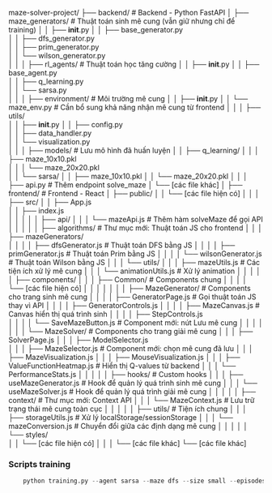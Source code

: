 maze-solver-project/
├── backend/                           # Backend - Python FastAPI
│   ├── maze_generators/               # Thuật toán sinh mê cung (vẫn giữ nhưng chỉ để training)
│   │   ├── __init__.py
│   │   ├── base_generator.py          
│   │   ├── dfs_generator.py           
│   │   ├── prim_generator.py          
│   │   └── wilson_generator.py        
│   │
│   ├── rl_agents/                     # Thuật toán học tăng cường
│   │   ├── __init__.py
│   │   ├── base_agent.py              
│   │   ├── q_learning.py              
│   │   └── sarsa.py                   
│   │
│   ├── environment/                   # Môi trường mê cung
│   │   ├── __init__.py
│   │   └── maze_env.py                # Cần bổ sung khả năng nhận mê cung từ frontend
│   │
│   ├── utils/                         
│   │   ├── __init__.py
│   │   ├── config.py                  
│   │   ├── data_handler.py            
│   │   └── visualization.py           
│   │
│   ├── models/                        # Lưu mô hình đã huấn luyện
│   │   ├── q_learning/
│   │   │   ├── maze_10x10.pkl         
│   │   │   └── maze_20x20.pkl         
│   │   └── sarsa/
│   │       ├── maze_10x10.pkl
│   │       └── maze_20x20.pkl
│   │
│   ├── api.py                         # Thêm endpoint solve_maze
│   └── [các file khác]
│
├── frontend/                          # Frontend - React
│   ├── public/
│   │   └── [các file hiện có]
│   │
│   ├── src/
│   │   ├── App.js                     
│   │   ├── index.js                   
│   │   │
│   │   ├── api/
│   │   │   └── mazeApi.js             # Thêm hàm solveMaze để gọi API
│   │   │
│   │   ├── algorithms/                # Thư mục mới: Thuật toán JS cho frontend
│   │   │   ├── mazeGenerators/        
│   │   │   │   ├── dfsGenerator.js    # Thuật toán DFS bằng JS
│   │   │   │   ├── primGenerator.js   # Thuật toán Prim bằng JS
│   │   │   │   └── wilsonGenerator.js # Thuật toán Wilson bằng JS
│   │   │   └── utils/
│   │   │       ├── mazeUtils.js       # Các tiện ích xử lý mê cung
│   │   │       └── animationUtils.js  # Xử lý animation
│   │   │
│   │   ├── components/
│   │   │   ├── Common/                # Components chung
│   │   │   │   └── [các file hiện có]
│   │   │   │
│   │   │   ├── MazeGenerator/         # Components cho trang sinh mê cung
│   │   │   │   ├── GeneratorPage.js   # Gọi thuật toán JS thay vì API
│   │   │   │   ├── GeneratorControls.js
│   │   │   │   ├── MazeCanvas.js      # Canvas hiển thị quá trình sinh
│   │   │   │   ├── StepControls.js    
│   │   │   │   └── SaveMazeButton.js  # Component mới: nút Lưu mê cung
│   │   │   │
│   │   │   └── MazeSolver/            # Components cho trang giải mê cung
│   │   │       ├── SolverPage.js
│   │   │       ├── ModelSelector.js   
│   │   │       ├── MazeSelector.js    # Component mới: chọn mê cung đã lưu
│   │   │       ├── MazeVisualization.js
│   │   │       ├── MouseVisualization.js
│   │   │       ├── ValueFunctionHeatmap.js # Hiển thị Q-values từ backend
│   │   │       └── PerformanceStats.js
│   │   │
│   │   ├── hooks/                     # Custom hooks
│   │   │   ├── useMazeGenerator.js    # Hook để quản lý quá trình sinh mê cung
│   │   │   └── useMazeSolver.js       # Hook để quản lý quá trình giải mê cung
│   │   │
│   │   ├── context/                   # Thư mục mới: Context API
│   │   │   └── MazeContext.js         # Lưu trữ trạng thái mê cung toàn cục
│   │   │
│   │   ├── utils/                     # Tiện ích chung
│   │   │   ├── storageUtils.js        # Xử lý localStorage/sessionStorage
│   │   │   └── mazeConversion.js      # Chuyển đổi giữa các định dạng mê cung
│   │   │
│   │   └── styles/                    
│   │       └── [các file hiện có]
│   │
│   └── [các file khác]
└── [các file khác]

### Scripts training 

```python
    python training.py --agent sarsa --maze dfs --size small --episodes 10000 --lr 0.2 --gamma 0.99 --epsilon 1.0 --decay 0.999
```